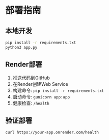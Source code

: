 # 部署指南

## 本地开发
```bash
pip install -r requirements.txt
python3 app.py
```

## Render部署
1. 推送代码到GitHub
2. 在Render创建Web Service
3. 构建命令: `pip install -r requirements.txt`
4. 启动命令: `gunicorn app:app`
5. 健康检查: `/health`

## 验证部署
```bash
curl https://your-app.onrender.com/health
```
